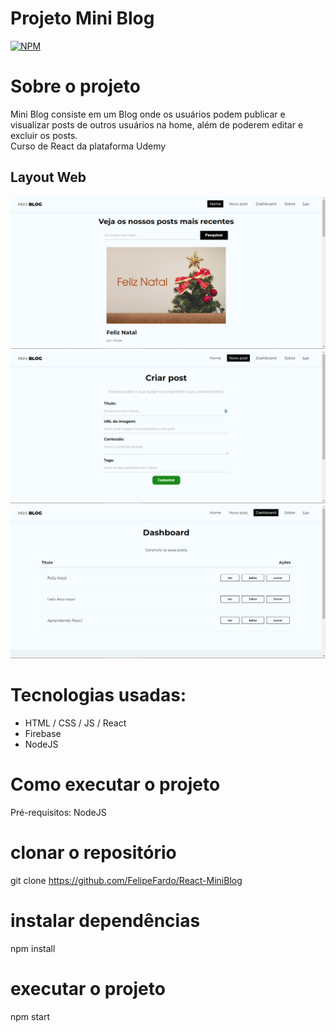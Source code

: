 # Projeto Mini Blog
[![NPM](https://img.shields.io/npm/l/react)](https://github.com/FelipeFardo/React-MiniBlog/blob/main/LICENSE)


# Sobre o projeto
Mini Blog consiste em um Blog onde os usuários podem publicar e visualizar posts de outros usuários na home, além de poderem editar e excluir os posts.<br/>
Curso de React da plataforma Udemy

## Layout Web
![Web Home](https://github.com/FelipeFardo/assets/blob/main/React-MiniBlog/Screenshot_1.png)
![Web Post](https://github.com/FelipeFardo/assets/blob/main/React-MiniBlog/Screenshot_2.png)
![Web Dashboard](https://github.com/FelipeFardo/assets/blob/main/React-MiniBlog/Screenshot_3.png)

# Tecnologias usadas:

- HTML / CSS / JS / React
- Firebase
- NodeJS

# Como executar o projeto

Pré-requisitos: NodeJS

# clonar o repositório
git clone https://github.com/FelipeFardo/React-MiniBlog

# instalar dependências
npm install

# executar o projeto
npm start
